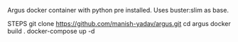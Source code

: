 Argus docker container with python pre installed.
Uses buster:slim as base.

STEPS
git clone https://github.com/manish-yadav/argus.git
cd argus
docker build .
docker-compose up -d
